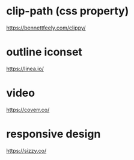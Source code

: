 # clip-path (css property)

https://bennettfeely.com/clippy/

# outline iconset

https://linea.io/

# video

https://coverr.co/

# responsive design

https://sizzy.co/
